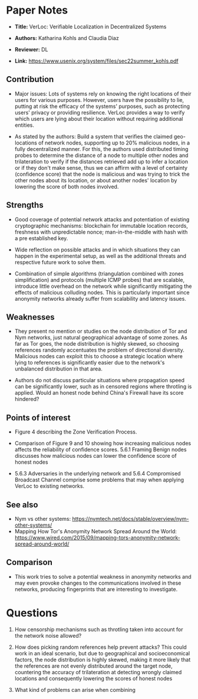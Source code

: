 # Paper Notes
* **Title:** VerLoc: Verifiable Localization in Decentralized Systems

* **Authors:** Katharina Kohls and Claudia Diaz

* **Reviewer:** DL

* **Link:** https://www.usenix.org/system/files/sec22summer_kohls.pdf


## Contribution
* Major issues: Lots of systems rely on knowing the right locations of their users for various purposes. However, users have the possibility to lie, putting at risk the efficacy of the systems' purposes, such as protecting users' privacy or providing resilience. VerLoc provides a way to verify which users are lying about their location without requiring additional entities.

* As stated by the authors: Build a system that verifies the claimed geo-locations of network nodes, supporting up to 20% malicious nodes, in a fully decentralized manner. For this, the authors used distributed timing probes to determine the distance of a node to multiple other nodes and trilateration to verify if the distances retrieved add up to infer a location or if they don't make sense, thus we can affirm with a level of certainty (confidence score) that the node is malicious and was trying to trick the other nodes about its location, or about another nodes' location by lowering the score of both nodes involved.


## Strengths
* Good coverage of potential network attacks and potentiation of existing cryptographic mechanisms: blockchain for immutable location records, freshness with unpredictable nonce; man-in-the-middle with hash with a pre established key.

* Wide reflection on possible attacks and in which situations they can happen in the experimental setup, as well as the additional threats and respective future work to solve them.

* Combination of simple algorithms (triangulation combined with zones simplification) and protocols (multiple ICMP probes) that are scalable, introduce little overhead on the network while significantly mitigating the effects of malicious colluding nodes. This is particularly important since anonymity networks already suffer from scalability and latency issues.


## Weaknesses
* They present no mention or studies on the node distribution of Tor and Nym networks, just natural geographical advantage of some zones. As far as Tor goes, the node distribution is highly skewed, so choosing references randomly accentuates the problem of directional diversity. Malicious nodes can exploit this to choose a strategic location where lying to references is significantly easier due to the network's unbalanced distribution in that area.

* Authors do not discuss particular situations where propagation speed can be significantly lower, such as in censored regions where throtling is applied. Would an honest node behind China's Firewall have its score hindered? 


## Points of interest
* Figure 4 describing the Zone Verification Process.

* Comparison of Figure 9 and 10 showing how increasing malicious nodes affects the reliability of confidence scores. 5.6.1 Framing Benign nodes discusses how malicious nodes can lower the confidence score of honest nodes

* 5.6.3 Adversaries in the underlying network and 5.6.4 Compromised Broadcast Channel comprise some problems that may when applying VerLoc to existing networks.


## See also
* Nym vs other systems: https://nymtech.net/docs/stable/overview/nym-other-systems/
* Mapping How Tor's Anonymity Network Spread Around the World: https://www.wired.com/2015/09/mapping-tors-anonymity-network-spread-around-world/


## Comparison
* This work tries to solve a potential weakness in anonymity networks and may even provoke changes to the communications involved in these networks, producing fingerprints that are interesting to investigate.


# Questions
1. How censorship mechanisms such as throtling taken into account for the network noise allowed?

2. How does picking random references help prevent attacks? This could work in an ideal scenario, but due to geographical and socioeconomical factors, the node distribution is highly skewed, making it more likely that the references are not evenly distributed around the target node, countering the accuracy of trilateration at detecting wrongly claimed locations and consequently lowering the scores of honest nodes

3. What kind of problems can arise when combining 
